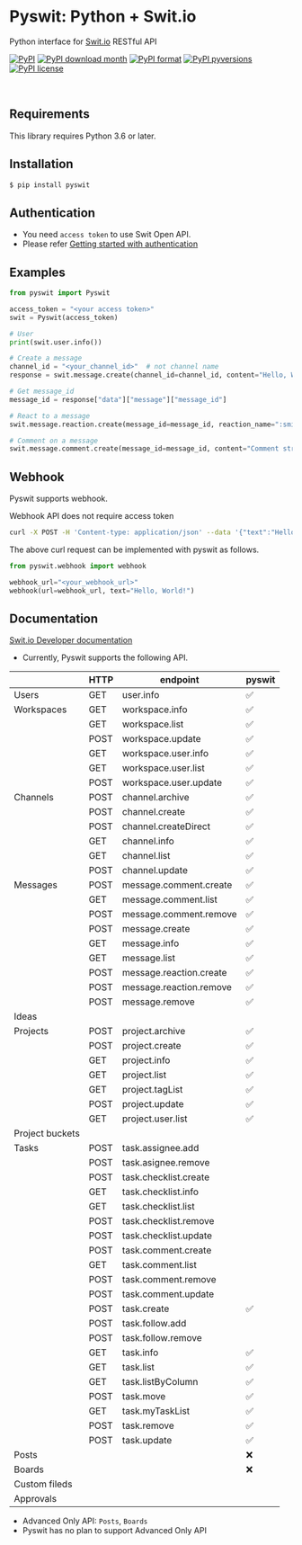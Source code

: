 # Pyswit: Python + Swit.io

Python interface for [Swit.io](https://swit.io/) RESTful API

[![PyPI](https://img.shields.io/pypi/v/pyswit?color=green)](https://pypi.python.org/pypi/pyswit/)
[![PyPI download month](https://img.shields.io/pypi/dm/pyswit.svg)](https://pypi.python.org/pypi/pyswit/)
[![PyPI format](https://img.shields.io/pypi/format/pyswit.svg)](https://pypi.python.org/pypi/pyswit/)
[![PyPI pyversions](https://img.shields.io/pypi/pyversions/pyswit.svg)](https://pypi.python.org/pypi/pyswit/)
[![PyPI license](https://img.shields.io/pypi/l/pyswit?color=%23D22128)](https://pypi.python.org/pypi/pyswit/)

<br>

## Requirements

This library requires Python 3.6 or later.

## Installation

```sh
$ pip install pyswit
```

## Authentication

- You need `access token` to use Swit Open API.
- Please refer [Getting started with authentication](./docs/getting-started-with-authentication.md)

## Examples

```py
from pyswit import Pyswit

access_token = "<your access token>"
swit = Pyswit(access_token)

# User
print(swit.user.info())

# Create a message
channel_id = "<your_channel_id>"  # not channel name
response = swit.message.create(channel_id=channel_id, content="Hello, World!")

# Get message_id
message_id = response["data"]["message"]["message_id"]

# React to a message
swit.message.reaction.create(message_id=message_id, reaction_name=":smile:")

# Comment on a message
swit.message.comment.create(message_id=message_id, content="Comment string here")
```

## Webhook

Pyswit supports webhook.

Webhook API does not require access token

```sh
curl -X POST -H 'Content-type: application/json' --data '{"text":"Hello, World!"}' <your_webhook_url>
```

The above curl request can be implemented with pyswit as follows.

```py
from pyswit.webhook import webhook

webhook_url="<your_webhook_url>"
webhook(url=webhook_url, text="Hello, World!")
```

## Documentation

[Swit.io Developer documentation](https://developers.swit.io/documentation#introduction)

- Currently, Pyswit supports the following API.

|                 | HTTP | endpoint                | pyswit             |
| --------------- | ---- | ----------------------- | ------------------ |
| Users           | GET  | user.info               | :white_check_mark: |
| Workspaces      | GET  | workspace.info          | :white_check_mark: |
|                 | GET  | workspace.list          | :white_check_mark: |
|                 | POST | workspace.update        | :white_check_mark: |
|                 | GET  | workspace.user.info     | :white_check_mark: |
|                 | GET  | workspace.user.list     | :white_check_mark: |
|                 | POST | workspace.user.update   | :white_check_mark: |
| Channels        | POST | channel.archive         | :white_check_mark: |
|                 | POST | channel.create          | :white_check_mark: |
|                 | POST | channel.createDirect    | :white_check_mark: |
|                 | GET  | channel.info            | :white_check_mark: |
|                 | GET  | channel.list            | :white_check_mark: |
|                 | POST | channel.update          | :white_check_mark: |
| Messages        | POST | message.comment.create  | :white_check_mark: |
|                 | GET  | message.comment.list    | :white_check_mark: |
|                 | POST | message.comment.remove  | :white_check_mark: |
|                 | POST | message.create          | :white_check_mark: |
|                 | GET  | message.info            | :white_check_mark: |
|                 | GET  | message.list            | :white_check_mark: |
|                 | POST | message.reaction.create | :white_check_mark: |
|                 | POST | message.reaction.remove | :white_check_mark: |
|                 | POST | message.remove          | :white_check_mark: |
| Ideas           |      |                         |                    |
| Projects        | POST | project.archive         | :white_check_mark: |
|                 | POST | project.create          | :white_check_mark: |
|                 | GET  | project.info            | :white_check_mark: |
|                 | GET  | project.list            | :white_check_mark: |
|                 | GET  | project.tagList         | :white_check_mark: |
|                 | POST | project.update          | :white_check_mark: |
|                 | GET  | project.user.list       | :white_check_mark: |
| Project buckets |      |                         |                    |
| Tasks           | POST | task.assignee.add       |                    |
|                 | POST | task.asignee.remove     |                    |
|                 | POST | task.checklist.create   |                    |
|                 | GET  | task.checklist.info     |                    |
|                 | GET  | task.checklist.list     |                    |
|                 | POST | task.checklist.remove   |                    |
|                 | POST | task.checklist.update   |                    |
|                 | POST | task.comment.create     |                    |
|                 | GET  | task.comment.list       |                    |
|                 | POST | task.comment.remove     |                    |
|                 | POST | task.comment.update     |                    |
|                 | POST | task.create             | :white_check_mark: |
|                 | POST | task.follow.add         |                    |
|                 | POST | task.follow.remove      |                    |
|                 | GET  | task.info               | :white_check_mark: |
|                 | GET  | task.list               | :white_check_mark: |
|                 | GET  | task.listByColumn       | :white_check_mark: |
|                 | POST | task.move               | :white_check_mark: |
|                 | GET  | task.myTaskList         | :white_check_mark: |
|                 | POST | task.remove             | :white_check_mark: |
|                 | POST | task.update             | :white_check_mark: |
| Posts           |      |                         | :x:                |
| Boards          |      |                         | :x:                |
| Custom fileds   |      |                         |                    |
| Approvals       |      |                         |                    |

- Advanced Only API: `Posts`, `Boards`
- Pyswit has no plan to support Advanced Only API
